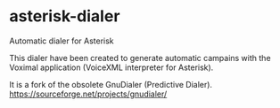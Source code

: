 # asterisk-dialer

Automatic dialer for Asterisk

This dialer have been created to generate automatic campains with the Voximal application (VoiceXML interpreter for Asterisk).

It is a fork of the obsolete GnuDialer (Predictive Dialer).
https://sourceforge.net/projects/gnudialer/

